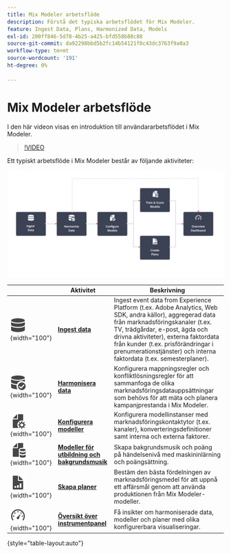 ```yaml
---
title: Mix Modeler arbetsflöde
description: Förstå det typiska arbetsflödet för Mix Modeler.
feature: Ingest Data, Plans, Harmonized Data, Models
exl-id: 200ff846-5d78-4b25-a425-bfd558b88c88
source-git-commit: da92298bbd5b2fc14b54121f0c43dc3763f9a0a3
workflow-type: tm+mt
source-wordcount: '191'
ht-degree: 0%

---
```


# Mix Modeler arbetsflöde

I den här videon visas en introduktion till användararbetsflödet i Mix Modeler.

>[!VIDEO](https://video.tv.adobe.com/v/3424854/?learn=on)


Ett typiskt arbetsflöde i Mix Modeler består av följande aktiviteter:

![Alt-text](/help/assets/ApplicationWorkflow.svg)

|  | Aktivitet | Beskrivning |
|---|---|---|
| ![Data](/help/assets/icons/Data.svg){width="100"} | [**Ingest data**](../ingest-data/overview.md) | Ingest event data from Experience Platform (t.ex. Adobe Analytics, Web SDK, andra källor), aggregerad data från marknadsföringskanaler (t.ex. TV, trädgårdar, e-post, ägda och drivna aktiviteter), externa faktordata från kunder (t.ex. prisförändringar i prenumerationstjänster) och interna faktordata (t.ex. semesterplaner). |
| ![DataCheck](/help/assets/icons/DataCheck.svg){width="100"} | [**Harmonisera data**](../harmonize-data/overview.md) | Konfigurera mappningsregler och konfliktlösningsregler för att sammanfoga de olika marknadsföringsdatauppsättningar som behövs för att mäta och planera kampanjprestanda i Mix Modeler. |
| ![FileConfig](/help/assets/icons/FileGear.svg){width="100"} | [**Konfigurera modeller**](../models/create.md) | Konfigurera modellinstanser med marknadsföringskontaktytor (t.ex. kanaler), konverteringsdefinitioner samt interna och externa faktorer. |
| ![FileData](/help/assets/icons/FileData.svg){width="100"} | [**Modeller för utbildning och bakgrundsmusik**](../models/overview.md) | Skapa bakgrundsmusik och poäng på händelsenivå med maskininlärning och poängsättning. |
| ![FileChart](/help/assets/icons/FileChart.svg){width="100"} | [**Skapa planer**](../plans/overview.md) | Bestäm den bästa fördelningen av marknadsföringsmedel för att uppnå ett affärsmål genom att använda produktionen från Mix Modeler-modeller. |
| ![Instrumentpanel](/help/assets/icons/Dashboard.svg){width="100"} | [**Översikt över instrumentpanel**](../dashboard/overview.md) | Få insikter om harmoniserade data, modeller och planer med olika konfigurerbara visualiseringar. |

{style="table-layout:auto"}

<!---
The detailed data-oriented flowchart below illustrates how:

* harmonized data is based on:

  * experience event data (originating from Analytics source connector, collected through Experience Platform SDKs and APIs, ingested through source connectors, or using streaming ingestion),
  * aggregate or summary data from walled gardens (like Facebook, YouTube), traffic sources, or offline advertising data, and 
  * definitions of harmonized fields and dataset rules.

* a model is based on:

  * the conversion and marketing touchpoint definitions resulting from the harmonized data and 
  * non-marketing aggregate or summary data containing internal or external factors.

* mult-touch attribution event scores can potentially be fed back into Experience Platform data lake for use in subsequent model configuration, training and scoring.

![Comprehensive workflow](/help/assets/comprehensive-workflow.svg)

-->
